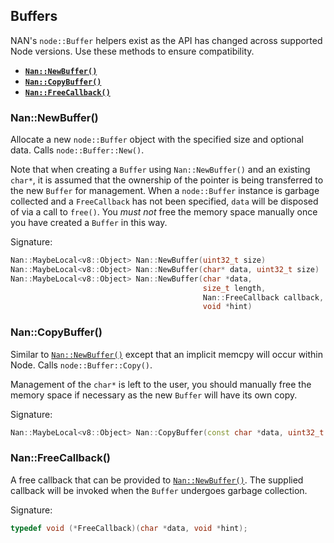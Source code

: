 
































































<extoc></extoc>

## Buffers

NAN's `node::Buffer` helpers exist as the API has changed across supported Node versions. Use these methods to ensure compatibility.

 - <a href="#api_nan_new_buffer"><b><code>Nan::NewBuffer()</code></b></a>
 - <a href="#api_nan_copy_buffer"><b><code>Nan::CopyBuffer()</code></b></a>
 - <a href="#api_nan_free_callback"><b><code>Nan::FreeCallback()</code></b></a>

<a name="api_nan_new_buffer"></a>
### Nan::NewBuffer()

Allocate a new `node::Buffer` object with the specified size and optional data. Calls `node::Buffer::New()`.

Note that when creating a `Buffer` using `Nan::NewBuffer()` and an existing `char*`, it is assumed that the ownership of the pointer is being transferred to the new `Buffer` for management.
When a `node::Buffer` instance is garbage collected and a `FreeCallback` has not been specified, `data` will be disposed of via a call to `free()`.
You _must not_ free the memory space manually once you have created a `Buffer` in this way.

Signature:

```c++
Nan::MaybeLocal<v8::Object> Nan::NewBuffer(uint32_t size)
Nan::MaybeLocal<v8::Object> Nan::NewBuffer(char* data, uint32_t size)
Nan::MaybeLocal<v8::Object> Nan::NewBuffer(char *data,
                                           size_t length,
                                           Nan::FreeCallback callback,
                                           void *hint)
```


<a name="api_nan_copy_buffer"></a>
### Nan::CopyBuffer()

Similar to [`Nan::NewBuffer()`](#api_nan_new_buffer) except that an implicit memcpy will occur within Node. Calls `node::Buffer::Copy()`.

Management of the `char*` is left to the user, you should manually free the memory space if necessary as the new `Buffer` will have its own copy.

Signature:

```c++
Nan::MaybeLocal<v8::Object> Nan::CopyBuffer(const char *data, uint32_t size)
```


<a name="api_nan_free_callback"></a>
### Nan::FreeCallback()

A free callback that can be provided to [`Nan::NewBuffer()`](#api_nan_new_buffer).
The supplied callback will be invoked when the `Buffer` undergoes garbage collection.

Signature:

```c++
typedef void (*FreeCallback)(char *data, void *hint);
```
